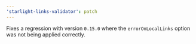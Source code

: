 ```yaml
---
'starlight-links-validator': patch
---
```


Fixes a regression with version `0.15.0` where the `errorOnLocalLinks` option was not being applied correctly.
